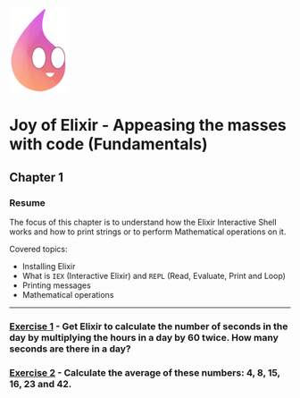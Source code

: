 <img src="../.github/docs/logo.png" height="150"/>

# Joy of Elixir - Appeasing the masses with code (Fundamentals)
## Chapter 1

### Resume

The focus of this chapter is to understand how the Elixir Interactive Shell works and how to print strings or to perform Mathematical operations on it.

Covered topics:
- Installing Elixir
- What is ``IEX`` (Interactive Elixir) and ``REPL`` (Read, Evaluate, Print and Loop)
- Printing messages
- Mathematical operations

---

### [Exercise 1]('./exercice1.ex') - Get Elixir to calculate the number of seconds in the day by multiplying the hours in a day by 60 twice. How many seconds are there in a day?

### [Exercise 2]('./exercice2.ex') - Calculate the average of these numbers: 4, 8, 15, 16, 23 and 42.

